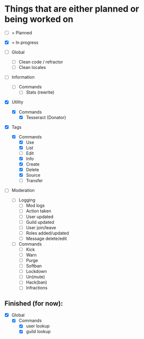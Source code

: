 # Things that are either planned or being worked on
- [ ] = Planned
- [x] = In progress

- [ ] Global
    - [ ] Clean code / refractor
    - [ ] Clean locales
- [ ] Information
    - [ ] Commands
        - [ ] Stats (rewrite)
- [x] Utility
    - [x] Commands
        - [x] Tesseract (Donator)
- [x] Tags
    - [x] Commands
        - [x] Use
        - [x] List
        - [ ] Edit
        - [x] Info
        - [x] Create
        - [x] Delete
        - [x] Source
        - [ ] Transfer
- [ ] Moderation
    - [ ] Logging
        - [ ] Mod logs
        - [ ] Action taken
        - [ ] User updated
        - [ ] Guild updated
        - [ ] User join/leave
        - [ ] Roles added/updated
        - [ ] Message delete/edit
    - [ ] Commands
        - [ ] Kick
        - [ ] Warn
        - [ ] Purge
        - [ ] Softban
        - [ ] Lockdown
        - [ ] Un(mute)
        - [ ] Hack(ban)
        - [ ] Infractions

## Finished (for now):
- [x] Global
    - [x] Commands
        - [x] user lookup 
        - [x] guild lookup